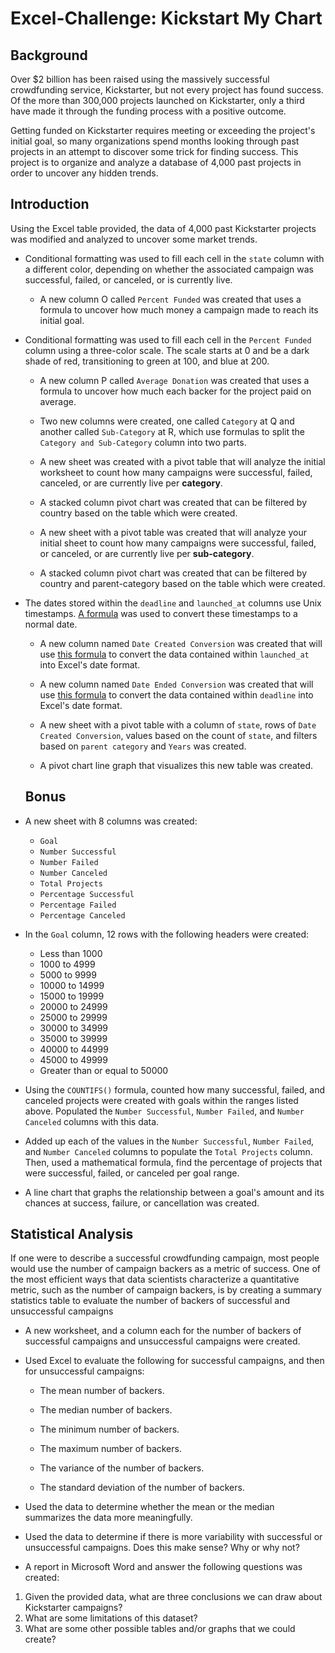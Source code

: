 # Excel-Challenge: Kickstart My Chart

## Background

Over $2 billion has been raised using the massively successful crowdfunding service, Kickstarter, but not every project has found success. Of the more than 300,000 projects launched on Kickstarter, only a third have made it through the funding process with a positive outcome.

Getting funded on Kickstarter requires meeting or exceeding the project's initial goal, so many organizations spend months looking through past projects in an attempt to discover some trick for finding success. This project is to organize and analyze a database of 4,000 past projects in order to uncover any hidden trends.

## Introduction

Using the Excel table provided, the data of 4,000 past Kickstarter projects was modified and analyzed to uncover some market trends.

* Conditional formatting was used to fill each cell in the `state` column with a different color, depending on whether the associated campaign was successful, failed, or canceled, or is currently live.

  * A new column O called `Percent Funded` was created that uses a formula to uncover how much money a campaign made to reach its initial goal.

* Conditional formatting was used to fill each cell in the `Percent Funded` column using a three-color scale. The scale starts at 0 and be a dark shade of red, transitioning to green at 100, and blue at 200.

  * A new column P called `Average Donation` was created that uses a formula to uncover how much each backer for the project paid on average.

  * Two new columns were created, one called `Category` at Q and another called `Sub-Category` at R, which use formulas to split the `Category and Sub-Category` column into two parts.


  * A new sheet was created with a pivot table that will analyze the initial worksheet to count how many campaigns were successful, failed, canceled, or are currently live per **category**.

  * A stacked column pivot chart was created that can be filtered by country based on the table which were created.

  * A new sheet with a pivot table was created that will analyze your initial sheet to count how many campaigns were successful, failed, or canceled, or are currently live per **sub-category**.

  * A stacked column pivot chart was created that can be filtered by country and parent-category based on the table which were created.

* The dates stored within the `deadline` and `launched_at` columns use Unix timestamps. [A formula](https://www.extendoffice.com/documents/excel/2473-excel-timestamp-to-date.html) was used to convert these timestamps to a normal date.

  * A new column named `Date Created Conversion` was created that will use [this formula](https://www.extendoffice.com/documents/excel/2473-excel-timestamp-to-date.html) to convert the data contained within `launched_at` into Excel's date format.

  * A new column named `Date Ended Conversion` was created that will use [this formula](https://www.extendoffice.com/documents/excel/2473-excel-timestamp-to-date.html) to convert the data contained within `deadline` into Excel's date format.

  * A new sheet with a pivot table with a column of `state`, rows of `Date Created Conversion`, values based on the count of `state`, and filters based on `parent category` and `Years` was created.

  * A pivot chart line graph that visualizes this new table was created.
  ## Bonus

* A new sheet with 8 columns was created:

  * `Goal`
  * `Number Successful`
  * `Number Failed`
  * `Number Canceled`
  * `Total Projects`
  * `Percentage Successful`
  * `Percentage Failed`
  * `Percentage Canceled`

* In the `Goal` column, 12 rows with the following headers were created:

  * Less than 1000
  * 1000 to 4999
  * 5000 to 9999
  * 10000 to 14999
  * 15000 to 19999
  * 20000 to 24999
  * 25000 to 29999
  * 30000 to 34999
  * 35000 to 39999
  * 40000 to 44999
  * 45000 to 49999
  * Greater than or equal to 50000

* Using the `COUNTIFS()` formula, counted how many successful, failed, and canceled projects were created with goals within the ranges listed above. Populated the `Number Successful`, `Number Failed`, and `Number Canceled` columns with this data.

* Added up each of the values in the `Number Successful`, `Number Failed`, and `Number Canceled` columns to populate the `Total Projects` column. Then, used a mathematical formula, find the percentage of projects that were successful, failed, or canceled per goal range.

* A line chart that graphs the relationship between a goal's amount and its chances at success, failure, or cancellation was created.

## Statistical Analysis

If one were to describe a successful crowdfunding campaign, most people would use the number of campaign backers as a metric of success. One of the most efficient ways that data scientists characterize a quantitative metric, such as the number of campaign backers, is by creating a summary statistics table to evaluate the number of backers of successful and unsuccessful campaigns

* A new worksheet, and a column each for the number of backers of successful campaigns and unsuccessful campaigns were created.

* Used Excel to evaluate the following for successful campaigns, and then for unsuccessful campaigns:

  * The mean number of backers.

  * The median number of backers.

  * The minimum number of backers.

  * The maximum number of backers.

  * The variance of the number of backers.

  * The standard deviation of the number of backers.

* Used the data to determine whether the mean or the median summarizes the data more meaningfully.

* Used the data to determine if there is more variability with successful or unsuccessful campaigns. Does this make sense? Why or why not?

* A report in Microsoft Word and answer the following questions was created:

1. Given the provided data, what are three conclusions we can draw about Kickstarter campaigns?
2. What are some limitations of this dataset?
3. What are some other possible tables and/or graphs that we could create?



